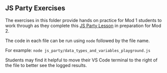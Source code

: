 ## JS Party Exercises

The exercises in this folder provide hands on practice for Mod 1 students to work through as they complete this [JS Party Lesson](https://curriculum.turing.edu/module1/lessons/js-party) in preparation for Mod 2. 

The code in each file can be run using `node` followed by the file name.  

For example: 
`node js_party/data_types_and_variables_playground.js`


Students may find it helpful to move their VS Code terminal to the right of the file to better see the logged results.